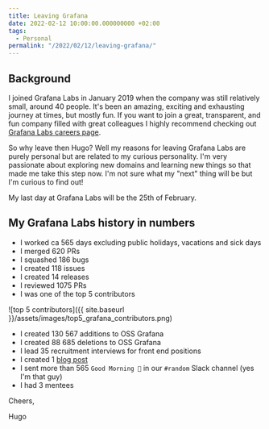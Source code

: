 ```yaml
---
title: Leaving Grafana
date: 2022-02-12 10:00:00.000000000 +02:00
tags:
  - Personal
permalink: "/2022/02/12/leaving-grafana/"
---
```

## Background
I joined Grafana Labs in January 2019 when the company was still relatively small, around 40 people. It's been an amazing, exciting and exhausting journey at times, but mostly fun. 
If you want to join a great, transparent, and fun company filled with great colleagues I highly recommend checking out [Grafana Labs careers page](https://grafana.com/about/careers). 

So why leave then Hugo? Well my reasons for leaving Grafana Labs are purely personal but are related to my curious personality. I'm very passionate about exploring new domains and learning new things so that made me take this step now. I'm not sure what my "next" thing will be but I'm curious to find out!

My last day at Grafana Labs will be the 25th of February.

## My Grafana Labs history in numbers

- I worked ca 565 days excluding public holidays, vacations and sick days 
- I merged 620 PRs
- I squashed 186 bugs
- I created 118 issues
- I created 14 releases
- I reviewed 1075 PRs
- I was one of the top 5 contributors

![top 5 contributors]({{ site.baseurl }}/assets/images/top5_grafana_contributors.png)

- I created 130 567 additions to OSS Grafana
- I created 88 685 deletions to OSS Grafana
- I lead 35 recruitment interviews for front end positions
- I created 1 [blog post](https://grafana.com/blog/2020/06/22/migrating-grafanas-template-variables-from-angularjs-to-react-a-tale-of-failures-and-wins/)
- I sent more than 565 `Good Morning 👋` in our `#random` Slack channel (yes I'm that guy)
- I had 3 mentees

Cheers,

Hugo
